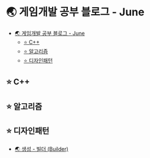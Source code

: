 # 🌏 게임개발 공부 블로그 - June
<!-- TOC tocDepth:2..3 chapterDepth:2..6 -->

- [🌏 게임개발 공부 블로그 - June](#-게임개발-공부-블로그---june)
  - [⭐ C++](#-c)
  - [⭐ 알고리즘](#-알고리즘)
  - [⭐ 디자인패턴](#-디자인패턴)

<!-- /TOC -->

## ⭐ C++

## ⭐ 알고리즘

## ⭐ 디자인패턴

- [🌏 생성 - 빌더 (Builder)](DP_Builder.md)
